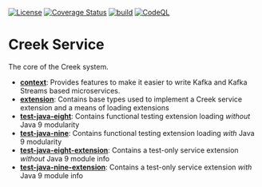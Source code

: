 [![License](https://img.shields.io/badge/License-Apache%202.0-blue.svg)](https://opensource.org/licenses/Apache-2.0)
[![Coverage Status](https://coveralls.io/repos/github/creek-service/creek-service/badge.svg?branch=main)](https://coveralls.io/github/creek-service/creek-service?branch=main)
[![build](https://github.com/creek-service/creek-service/actions/workflows/build.yml/badge.svg)](https://github.com/creek-service/creek-service/actions/workflows/build.yml)
[![CodeQL](https://github.com/creek-service/creek-service/actions/workflows/codeql.yml/badge.svg)](https://github.com/creek-service/creek-service/actions/workflows/codeql.yml)

# Creek Service

The core of the Creek system.

* **[context](context)**: Provides features to make it easier to write Kafka and Kafka Streams based microservices.
* **[extension](extension)**: Contains base types used to implement a Creek service extension and a means of loading extensions                           
* **[test-java-eight](test-java-eight)**: Contains functional testing extension loading *without* Java 9 modularity
* **[test-java-nine](test-java-nine)**: Contains functional testing extension loading *with* Java 9 modularity
* **[test-java-eight-extension](test-java-eight-extension)**: Contains a test-only service extension *without* Java 9 module info
* **[test-java-nine-extension](test-java-nine-extension)**: Contains a test-only service extension *with* Java 9 module info
